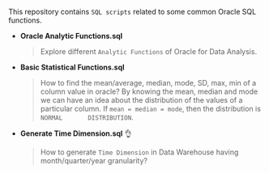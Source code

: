 
This repository contains `SQL scripts` related to some common Oracle SQL functions.

* **Oracle Analytic Functions.sql**<br/> 
  > Explore different `Analytic Functions` of Oracle for Data Analysis.

* **Basic Statistical Functions.sql**<br/>
  > How to find the mean/average, median, mode, SD, max, min of a column value in oracle? By knowing the mean, median and mode we can have     an idea about the distribution of the values of a particular column. If `mean = median = mode`, then the distribution is `NORMAL       DISTRIBUTION`.

* **Generate Time Dimension.sql** :ok_hand: <br/>
  > How to generate `Time Dimension` in Data Warehouse having month/quarter/year granularity? 
